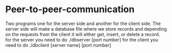 # Peer-to-peer-communication
Two programs one for the server side and another for the client side. The server side will make a database file where we store records and depending on the requests from the client it will either get, insert, or delete a record. 
for the server you need to do ./dbserver [port number] for the client you need to do ./dbclient [server name] [port number]
